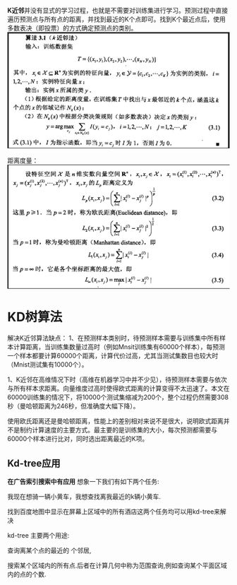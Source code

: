<!--
 * @Description: 
 * @Version: 2.0
 * @Autor: lxp
 * @Date: 2021-07-03 15:09:31
 * @LastEditors: lxp
 * @LastEditTime: 2021-07-03 16:43:51
-->
**K近邻**并没有显式的学习过程，也就是不需要对训练集进行学习。预测过程中直接遍历预测点与所有点的距离，并找到最近的K个点即可。找到K个最近点后，使用多数表决（即投票）的方式确定预测点的类别。
![KNN](img/2-KNN.png)

距离度量：
![jul](img/2-KNN-距离度量.png)

# KD树算法
解决K近邻算法缺点：
1、在预测样本类别时，待预测样本需要与训练集中所有样本计算距离，当训练集数量过高时（例如Mnsit训练集有60000个样本），每预测一个样本都要计算60000个距离，计算代价过高，尤其当测试集数目也较大时（Mnist测试集有10000个）。

1、K近邻在高维情况下时（高维在机器学习中并不少见），待预测样本需要与依次与所有样本求距离。向量维度过高时使得欧式距离的计算变得不太迅速了。本文在60000训练集的情况下，将10000个测试集缩减为200个，整个过程仍然需要308秒（曼哈顿距离为246秒，但准确度大幅下降）。

使用欧氏距离还是曼哈顿距离，性能上的差别相对来说不是很大，说明欧式距离并不是制约计算速度的主要方式。最主要的是训练集的大小，每次预测都需要与60000个样本进行比对，同时选出距离最近的K项。

## Kd-tree应用
**在广告索引搜索中有应用**
想象一下我们有如下两个任务:

我现在想骑一辆小黄车，我想查找离我最近的k辆小黄车.

找到百度地图中显示在屏幕上区域中的所有酒店这两个任务均可以用kd-tree来解决

kd-tree 主要两个用途:

查询离某个点的最近的 个邻居,

搜索某个区域内的所有点.后者在计算几何中称为范围查询,例如查询某个平面区域内的点的个数.
